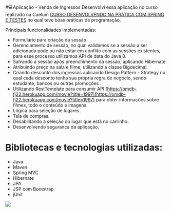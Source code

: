 #💻Aplicação - Venda de Ingressos
Desenvolvi essa aplicação no curso realizado na Caelum [CURSO DESENVOLVENDO NA PRÁTICA COM SPRING E TESTES](https://www.caelum.com.br/curso-java-testes-spring-web-services-design-patterns?id=9233 "CURSO DESENVOLVENDO NA PRÁTICA COM SPRING E TESTES") no qual teve boas práticas de programação.

Principais funcionalidades implementadas:

- Formulário para criação da sessão.
- Gerenciamento de sessão, no qual validamos se a sessão a ser adicionada pode ou não estar em conflito com as sessões existentes, para esse processo utilizamos API de data do Java 8.
- Salvando a sessão após preenchimento da sessão, aplicando Hibernate.
- Atribuindo preço na sala e filme, utilizando a classe Bigdecimal.
- Criando desconto dos ingressos aplicando Design Pattern - Strategy no qual cada desconto tenha sua própria regra de negócio, sendo estudante, bancos ou outras promoções .
- Utilizando RestTemplate para consumir API [https://omdb-fj22.herokuapp.com/movie?title=1997](https://omdb-fj22.herokuapp.com/movie?title=1997) para obter informações sobre filmes, todo o conteúdo e imagens.
- Lógica para seleção de lugares.
- Tela de compras.
- Desabilitando a seleção do lugar que está no carrinho.
- Desenvolvendo segurança da aplicação.


# Bibliotecas e tecnologias utilizadas:
- Java 
- Maven
- Spring MVC
- Hibernate
- JPA
- JSP com Bootstrap
- jUnit

![](https://i.imgur.com/CqAYBkp.png)
